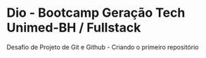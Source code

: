 # Dio - Bootcamp Geração Tech Unimed-BH / Fullstack
Desafio de Projeto de Git e Github - Criando o primeiro repositório
